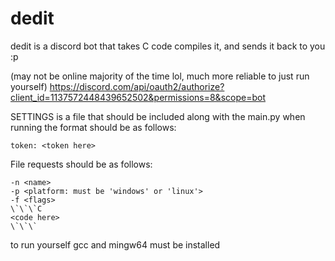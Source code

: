 # dedit
dedit is a discord bot that takes C code compiles it, and sends it back to you :p

(may not be online majority of the time lol, much more reliable to just run yourself)
https://discord.com/api/oauth2/authorize?client_id=1137572448439652502&permissions=8&scope=bot

SETTINGS is a file that should be included along with the main.py when running the format should be as follows:
```
token: <token here>
```
File requests should be as follows:
```
-n <name>
-p <platform: must be 'windows' or 'linux'>
-f <flags>
\`\`\`C
<code here>
\`\`\`
```
to run yourself gcc and mingw64 must be installed
